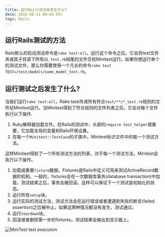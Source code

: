 ```yaml
---
title: 运行Rails测试会发生什么?
date: 2014-08-21 09:43 UTC
tags: Rails
---
```


## 运行Rails测试的方法

Rails默认的启动测试命令是`rake test:all`。运行这个命令之后，它会将test文件夹或其子目录下所有以`_test.rb`结尾的文件交给Minitest运行。如果你想运行单个的测试文件，那么你需要使用一个亢长的命令`rake test TEST=/test/models/some_model_test.rb`。

## 运行测试之后发生了什么?

当我们运行`rake test:all`，Rake task传递所有符合`test/**/*_test.rb`规则的文件给Minitest运行。当Minitest得到了符合规则的文件列表之后，它会对每个文件执行以下操作.

1. Ruby解释器加载文件。在Rails的测试中，头部的`require test_helper`很重要，它加载全局的变量和Rails环境设置。
1. 在每一个`Minitest::TestCase`的子类中，Minitest标识文件中的每一个测试方法。

这样Minitest得到了一个所有测试方法的列表，对于每一个测试方法，Minitest会执行以下操作。

1. 加载或重置`fixture`数据。Fixtures是Rails中定义可用来测试ActiveRecord数据的机制。一般的，fixtures会在一次数据库事务(database transaction)中加载，测试结束之后，事务会被回滚。这样可以保证下一个测试是初始化的状态。
1. 运行所有`setup`块。
1. 运行实际的测试方法，测试方法会在运行错误或者遭遇到失败的断言(failed assertion)之后被中止。如果这两种情况都没有发生，测试通过。
1. 运行`teardown`块。
1. 回滚或者删除第一步的fixtures。测试结果会输出到显示器上。

![MiniTest test execution](//dn-chareice.qbox.me/minitest-execution.png)
